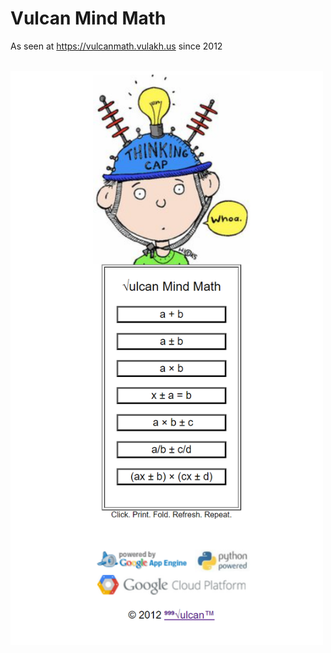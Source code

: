 # Vulcan Mind Math
 
As seen at https://vulcanmath.vulakh.us since 2012<br><br>

<img src=https://raw.githubusercontent.com/999Vulcan/VulcanMath/main/Screenshot.png width=500>
